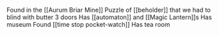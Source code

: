 Found in the [[Aurum Briar Mine]] 
Puzzle of [[beholder]] that we had to blind with butter
3 doors
Has [[automaton]] and [[Magic Lantern]]s 
Has museum
Found [[time stop pocket-watch]]
Has tea room